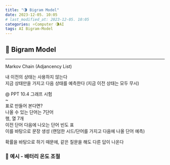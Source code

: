 ```yaml
---
title: "🌗 Bigram Model"
date: 2023-12-05. 10:05
# last_modified_at: 2023-12-05. 10:05
categories: ⭐Computer 🌗AI
tags: AI Bigram-Model
---
```


## 💫 Bigram Model

---

Markov Chain (Adjancency List)  

내 이전의 상태는 사용하지 않는다  
지금 상태만을 가지고 다음 상태를 예측한다 (지금 이전 상태는 모두 무시)  

@ PPT 10.4 그래프 시험  
~  
표로 만들어 본다면?  
나올 수 있는 단어는 7단어  
행, 열 7개  
이전 단어 다음에 나오는 단어 빈도 표  
이를 바탕으로 문장 생성 (랜덤한 시드/단어를 가지고 다음에 나올 단어 예측)  

확률을 바탕으로 하기 때문에, 같은 질문을 해도 다른 답이 나온다  

### 🫧 예시 - 배터리 온도 조절
